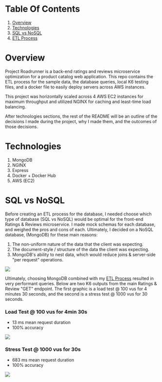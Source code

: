# Table Of Contents
1. [Overview](#Overview)
1. [Technologies](#Technologies)
1. [SQL vs NoSQL](#SQLnoSQL)
1. [ETL Process](#ETL)

# Overview
Project Roadrunner is a back-end ratings and reviews microservice optimization for a product catalog web application. This repo contains the ETL process for the sample data, the database queries, local K6 testing files, and a docker file to easily deploy servers across AWS instances.

This project was horizontally scaled across 4 AWS EC2 instances for maximum throughput and utilized NGINX for caching and least-time load balancing.

After technologies sections, the rest of the README will be an outline of the decisions I made during the project, why I made them, and the outcomes of those decisions.

# Technologies
1. MongoDB
2. NGINX
3. Express
4. Docker + Docker Hub
5. AWS (EC2)

# SQL vs NoSQL
Before creating an ETL process for the database, I needed choose which type of database (SQL vs NoSQL) would be optimal for the front-end Ratings & Reviews microservice. I made mock schemas for each database, and weighed the pros and cons of each. Ultimately, I decided on a NoSQL database, (MongoDB) for these main reasons:

1. The non-uniform nature of the data that the client was expecting.
2. The document-style / structure of the data the client was expecting.
3. MongoDB's ability to nest data, which would reduce joins & server-side "per request" operations.

![](https://i.ibb.co/PYwLxN8/SDC-DB.png)

Ultimately, choosing MongoDB combined with my [ETL Process](#ETLprocess) resulted in very performant queries. Below are two K6 outputs from the main Ratings & Review "GET" endpoint. The first graphic is a load test @ 100 vus for 4 minutes 30 seconds, and the second is a stress test @ 1000 vus for 30 seconds.

### Load Test @ 100 vus for 4min 30s
- 13 ms mean request duration
- 100% accuracy

![](https://i.ibb.co/L8GdtNV/get-Reviews.png)


### Stress Test @ 1000 vus for 30s
- 683 ms mean request duration
- 100% accuracy

![](https://i.ibb.co/K6v6JCc/stress-Get-Reviews.png)

